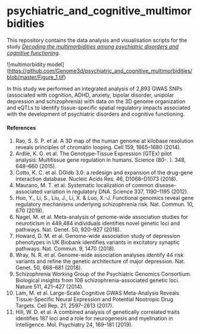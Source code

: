 # psychiatric_and_cognitive_multimorbidities
This repository contains the data analysis and visualisation scripts for the
study [*Decoding the multimorbidities among psychiatric disorders and
cognitive functioning*](https://www.biorxiv.org/content/10.1101/837914v1).

![multimorbidity model] (https://github.com/Genome3d/psychiatric_and_cognitive_multimorbidities/blob/master/Figure_1.tif)

In this study we performed an integrated analysis of 2,893 GWAS SNPs
(associated with cognition, ADHD, anxiety, bipolar disorder, unipolar
depression and schizophrenia) with data on the 3D genome organization and eQTLs
to identify tissue-specific spatial regulatory impacts associated with the
development of psychiatric disorders and cognitive functioning.

#### References
1. Rao, S. S. P. et al. A 3D map of the human genome at kilobase resolution
   reveals principles of chromatin looping. Cell 159, 1665–1680 (2014).
2. Ardlie, K. G. et al. The Genotype-Tissue Expression (GTEx) pilot analysis:
   Multitissue gene regulation in humans. Science (80-. ). 348, 648–660 (2015).
3. Cotto, K. C. et al. DGIdb 3.0: a redesign and expansion of the drug-gene
   interaction database. Nucleic Acids Res. 46, D1068–D1073 (2018).
4. Maurano, M. T. et al. Systematic localization of common disease-associated
   variation in regulatory DNA. Science 337, 1190–1195 (2012).
5. Huo, Y., Li, S., Liu, J., Li, X. & Luo, X.-J. Functional genomics reveal
   gene regulatory mechanisms underlying schizophrenia risk. Nat. Commun. 10,
   670 (2019).
6. Nagel, M. et al. Meta-analysis of genome-wide association studies for
   neuroticism in 449,484 individuals identifies novel genetic loci and
   pathways. Nat. Genet. 50, 920–927 (2018).
7. Howard, D. M. et al. Genome-wide association study of depression phenotypes
   in UK Biobank identifies variants in excitatory synaptic pathways. Nat.
   Commun. 9, 1470 (2018).
8. Wray, N. R. et al. Genome-wide association analyses identify 44 risk
   variants and refine the genetic architecture of major depression. Nat.
   Genet. 50, 668–681 (2018).
9. Schizophrenia Working Group of the Psychiatric Genomics Consortium.
   Biological insights from 108 schizophrenia-associated genetic loci. Nature
   511, 421–427 (2014).
10. Lam, M. et al. Large-Scale Cognitive GWAS Meta-Analysis Reveals
    Tissue-Specific Neural Expression and Potential Nootropic Drug Targets.
    Cell Rep. 21, 2597–2613 (2017).
11. Hill, W. D. et al. A combined analysis of genetically correlated traits
    identifies 187 loci and a role for neurogenesis and myelination in
    intelligence. Mol. Psychiatry 24, 169–181 (2019).
